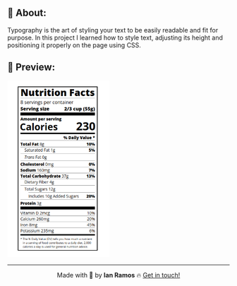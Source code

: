 ## :pushpin: About:

Typography is the art of styling your text to be easily readable and fit for purpose. In this project I learned how to style text, adjusting its height and positioning it properly on the page using CSS.

## :confetti_ball: Preview:

<img src="./nutrition-label.png" alt="" height="400px" />

---

<div align='center'>
  Made with 💚  by <strong>Ian Ramos</strong> 🔥
  <a href='https://www.linkedin.com/in/ian-ramos/'>Get in touch!</a>
</div>

